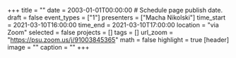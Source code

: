 +++
title = ""
date = 2003-01-01T00:00:00  # Schedule page publish date.
draft = false
event_types = ["1"]
presenters = ["Macha Nikolski"]
time_start = 2021-03-10T16:00:00
time_end = 2021-03-10T17:00:00
location = "via Zoom"
selected = false
projects = []
tags = []
url_zoom = "https://psu.zoom.us/j/91003845365"
math = false
highlight = true
[header]
image = ""
caption = ""
+++
